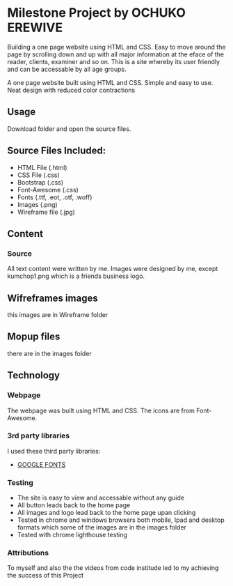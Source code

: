 # Milestone Project by OCHUKO EREWIVE
Building a one page website using HTML and CSS. Easy to move around the page by scrolling down and up with all major information at the eface of the reader, clients, examiner and so on.
This is a site whereby its user friendly and can be accessable by all age groups.


A one page website built using HTML and CSS. Simple and easy to use. Neat design with reduced color contractions


## Usage
Download folder and open the source files. 


## Source Files Included:
* HTML File (.html)
* CSS File (.css)
* Bootstrap (.css)
* Font-Awesome (.css)
* Fonts (.ttf, .eot, .otf, .woff)
* Images (.png)
* Wireframe file (.jpg)


## Content
### Source
All text content were written by me. Images were designed by me, except kumchop1.png which is a friends business logo.

## Wifreframes images
this images are in Wireframe folder

## Mopup files
there are in the images folder

## Technology
### Webpage
The webpage was built using HTML and CSS. The icons are from Font-Awesome.


### 3rd party libraries
I used these third party libraries:

* [GOOGLE FONTS](http://fonts.googleapis.com/css?family=Open+Sans:300,400,600,700,800)

### Testing
* The site is easy to view and accessable without any guide
* All button leads back to the home page
* All images and logo lead back to the home page upan clicking
* Tested in chrome and windows browsers both mobile, Ipad and desktop formats which some of the images are in the images folder
* Tested with chrome lighthouse testing



### Attributions
To myself and also the the videos from code institude led to my achieving the success of this Project

